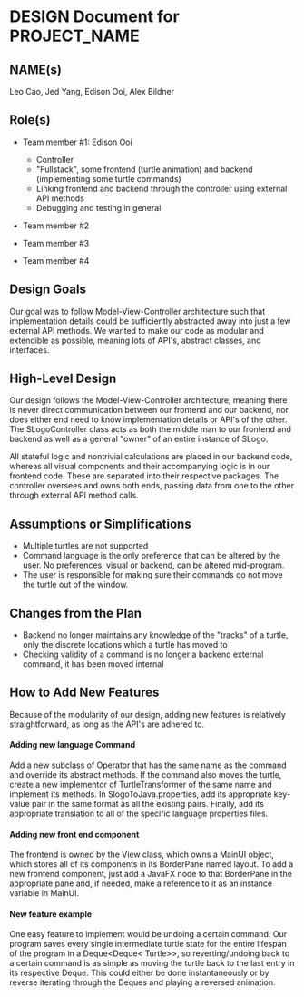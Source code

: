 # DESIGN Document for PROJECT_NAME

## NAME(s)
Leo Cao, Jed Yang, Edison Ooi, Alex Bildner

  
  

## Role(s)

  

* Team member #1: Edison Ooi
	* Controller
	* "Fullstack", some frontend (turtle animation) and backend (implementing some turtle commands)
	* Linking frontend and backend through the controller using external API methods
	* Debugging and testing in general

* Team member #2

* Team member #3

  

* Team member #4

  
  

## Design Goals
Our goal was to follow Model-View-Controller architecture such that implementation details could be sufficiently abstracted away into just a few external API methods. We wanted to make our code as modular and extendible as possible, meaning lots of API's, abstract classes, and interfaces.
  
  

## High-Level Design
Our design follows the Model-View-Controller architecture, meaning there is never direct communication between our frontend and our backend, nor does either end need to know implementation details or API's of the other. The SLogoController class acts as both the middle man to our frontend and backend as well as a general "owner" of an entire instance of SLogo.

All stateful logic and nontrivial calculations are placed in our backend code, whereas all visual components and their accompanying logic is in our frontend code. These are separated into their respective packages. The controller oversees and owns both ends, passing data from one to the other through external API method calls.
  
  

## Assumptions or Simplifications
* Multiple turtles are not supported
* Command language is the only preference that can be altered by the user. No preferences, visual or backend, can be altered mid-program.
* The user is responsible for making sure their commands do not move the turtle out of the window.

  
  

## Changes from the Plan
* Backend no longer maintains any knowledge of the "tracks" of a turtle, only the discrete locations which a turtle has moved to
* Checking validity of a command is no longer a backend external command, it has been moved internal
  
  

## How to Add New Features
Because of the modularity of our design, adding new features is relatively straightforward, as long as the API's are adhered to.

#### Adding new language Command  
Add a new subclass of Operator that has the same name as the command and override its abstract methods. If the command also moves the turtle, create a new implementor of TurtleTransformer of the same name and implement its methods. In SlogoToJava.properties, add its appropriate key-value pair in the same format as all the existing pairs. Finally, add its appropriate translation to all of the specific language properties files.  
  
#### Adding new front end component  
The frontend is owned by the View class, which owns a MainUI object, which stores all of its components in its BorderPane named layout. To add a new frontend component, just add a JavaFX node to that BorderPane in the appropriate pane and, if needed, make a reference to it as an instance variable in MainUI.

#### New feature example 
One easy feature to implement would be undoing a certain command. Our program saves every single intermediate turtle state for the entire lifespan of the program in a Deque<Deque< Turtle>>, so reverting/undoing back to a certain command is as simple as moving the turtle back to the last entry in its respective Deque. This could either be done instantaneously or by reverse iterating through the Deques and playing a reversed animation.
